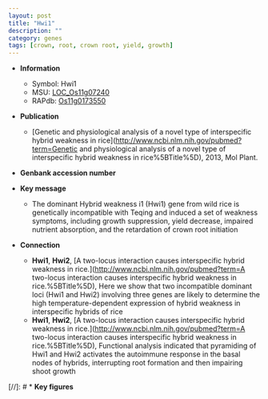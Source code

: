 ```yaml
---
layout: post
title: "Hwi1"
description: ""
category: genes
tags: [crown, root, crown root, yield, growth]
---
```


* **Information**  
    + Symbol: Hwi1  
    + MSU: [LOC_Os11g07240](http://rice.uga.edu/cgi-bin/ORF_infopage.cgi?orf=LOC_Os11g07240)  
    + RAPdb: [Os11g0173550](https://rapdb.dna.affrc.go.jp/locus/?name=Os11g0173550)  

* **Publication**  
    + [Genetic and physiological analysis of a novel type of interspecific hybrid weakness in rice](http://www.ncbi.nlm.nih.gov/pubmed?term=Genetic and physiological analysis of a novel type of interspecific hybrid weakness in rice%5BTitle%5D), 2013, Mol Plant.

* **Genbank accession number**  

* **Key message**  
    + The dominant Hybrid weakness i1 (Hwi1) gene from wild rice is genetically incompatible with Teqing and induced a set of weakness symptoms, including growth suppression, yield decrease, impaired nutrient absorption, and the retardation of crown root initiation

* **Connection**  
    + __Hwi1__, __Hwi2__, [A two-locus interaction causes interspecific hybrid weakness in rice.](http://www.ncbi.nlm.nih.gov/pubmed?term=A two-locus interaction causes interspecific hybrid weakness in rice.%5BTitle%5D),  Here we show that two incompatible dominant loci (Hwi1 and Hwi2) involving three genes are likely to determine the high temperature-dependent expression of hybrid weakness in interspecific hybrids of rice
    + __Hwi1__, __Hwi2__, [A two-locus interaction causes interspecific hybrid weakness in rice.](http://www.ncbi.nlm.nih.gov/pubmed?term=A two-locus interaction causes interspecific hybrid weakness in rice.%5BTitle%5D),  Functional analysis indicated that pyramiding of Hwi1 and Hwi2 activates the autoimmune response in the basal nodes of hybrids, interrupting root formation and then impairing shoot growth

[//]: # * **Key figures**  


